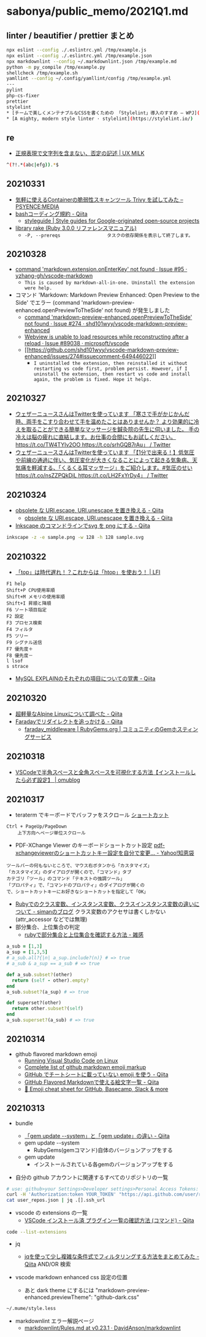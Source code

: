 # sabonya/public_memo/2021Q1.md

## linter / beautifier / prettier まとめ

```bash
npx eslint --config ./.eslintrc.yml /tmp/example.js
npx eslint --config ./.eslintrc.yml /tmp/example.json
npx markdownlint --config ~/.markdownlint.json /tmp/example.md
python -m py_compile /tmp/example.py
shellcheck /tmp/example.sh
yamllint --config ~/.config/yamllint/config /tmp/example.yml
---
pylint
php-cs-fixer
prettier
stylelint
* [チームで美しくメンテナブルなCSSを書くための 「Stylelint」導入のすすめ – WPJ](https://www.webprofessional.jp/taking-css-linting-next-level-stylelint/)
* [A mighty, modern style linter · stylelint](https://stylelint.io/)
```

## re

- [正規表現で文字列を含まない、否定の記述 | UX MILK](https://uxmilk.jp/50674)

```bash
^(?!.*(abc|efg)).*$
```

## 20210331

- [気軽に使えるContainerの脆弱性スキャンツール Trivy を試してみた – PSYENCE:MEDIA](https://tech.recruit-mp.co.jp/infrastructure/continuous-integration-vulnerability-detection-tool-trivy/)
- [bashコーディング規約 - Qiita](https://qiita.com/mashumashu/items/f5b5ff62fef8af0859c5)
  - [styleguide | Style guides for Google-originated open-source projects](https://google.github.io/styleguide/shellguide.html)
- [library rake (Ruby 3.0.0 リファレンスマニュアル)](https://docs.ruby-lang.org/ja/latest/library/rake.html)
  - ```-P, --prereqs                 タスクの依存関係を表示して終了します。```

## 20210328

- [command 'markdown.extension.onEnterKey' not found · Issue #95 · yzhang-gh/vscode-markdown](https://github.com/yzhang-gh/vscode-markdown/issues/95)
  - ```This is caused by markdown-all-in-one. Uninstall the extension were help.```
- コマンド 'Markdown: Markdown Preview Enhanced: Open Preview to the Side' でエラー (command 'markdown-preview-enhanced.openPreviewToTheSide' not found) が発生しました
  - [command 'markdown-preview-enhanced.openPreviewToTheSide' not found · Issue #274 · shd101wyy/vscode-markdown-preview-enhanced](https://github.com/shd101wyy/vscode-markdown-preview-enhanced/issues/274)
  - [Webview is unable to load resources while reconstructing after a reload · Issue #89038 · microsoft/vscode](https://github.com/microsoft/vscode/issues/89038)
  - [[https://github.com/shd101wyy/vscode-markdown-preview-enhanced/issues/274#issuecomment-649446022]]
    - ```I uninstalled the extension, then reinstalled it without restarting vs code first, problem persist. However, if I uninstall the extension, then restart vs code and install again, the problem is fixed. Hope it helps.```

## 20210327

- [ウェザーニュースさんはTwitterを使っています 「寒さで手がかじかんだ時、両手をこすり合わせて手を温めたことはありませんか？ より効果的に冷えを取ることができる簡単なマッサージを鍼灸院の先生に伺いました。 手の冷えは脳の疲れに直結します。お仕事の合間にもお試しください。 https://t.co/TW4TYIv2OO https://t.co/srhGQB7rAu」 / Twitter](https://twitter.com/wni_jp/status/1364683705898344454)
- [ウェザーニュースさんはTwitterを使っています 「【1分で出来る！】低気圧や前線の通過に伴い、気圧変化が大きくなることによって起きる気象病、天気痛を軽減する、「くるくる耳マッサージ」をご紹介します。#気圧のせい https://t.co/nsZZPQkDiL https://t.co/LH2FxYrDy4」 / Twitter](https://twitter.com/wni_jp/status/1366653326213804032)

## 20210324

- [obsolete な URI.escape, URI.unescape を置き換える - Qiita](https://qiita.com/oieioi/items/1ad0ded08f250c798d68)
  - [obsolete な URI.escape, URI.unescape を置き換える - Qiita](https://qiita.com/oieioi/items/1ad0ded08f250c798d68)
- [Inkscape のコマンドラインでsvg を png にする - Qiita](https://qiita.com/manabuishiirb/items/308c3751367f270e4d0f)

```bash
inkscape -z -e sample.png -w 128 -h 128 sample.svg
```

## 20210322

- [「top」は時代遅れ！？これからは「htop」を使おう！ | LFI](https://linuxfan.info/htop)

```text
F1 help
Shift+P CPU使用率順
Shift+M メモリの使用率順
Shift+I 昇順と降順
F6 ソート項目指定
F2 設定
F3 プロセス検索
F4 フィルタ
F5 ツリー
F9 シグナル送信
F7 優先度＋
F8 優先度－
l lsof
s strace
```

- [MySQL EXPLAINのそれぞれの項目についての覚書 - Qiita](https://qiita.com/kzbandai/items/ea02727f4bb539fcedb5)

## 20210320

- [超軽量なAlpine Linuxについて調べた - Qiita](https://qiita.com/ryuichi1208/items/6020cfabc92bd8153654)
- [Faradayでリダイレクトを追っかける - Qiita](https://qiita.com/ikm/items/93a8044acee0a47194c8)
  - [faraday_middleware | RubyGems.org | コミュニティのGemホスティングサービス](https://rubygems.org/gems/faraday_middleware)

## 20210318

- [VSCodeで半角スペースと全角スペースを可視化する方法【インストールしたら必ず設定】 | omublog](https://parottoblog.com/vscode-look-space)

## 20210317

- teraterm でキーボードでバッファをスクロール
[ショートカット](https://ttssh2.osdn.jp/manual/4/ja/usage/shortcut.html)

```text
Ctrl + PageUp/PageDown
    上下方向へページ単位スクロール
```

- PDF-XChange Viewer のキーボードショートカット設定
[pdf-xchangeviewerのショートカットキー設定を自分で変更... - Yahoo!知恵袋](https://detail.chiebukuro.yahoo.co.jp/qa/question_detail/q10136693905)

```text
ツールバーの何もないところで、マウス右ボタンから「カスタマイズ」
「カスタマイズ」のダイアログが開くので、「コマンド」タブ
カテゴリ「ツール」のコマンド「テキストの強調ツール」
「プロパティ」で、「コマンドのプロパティ」のダイアログが開くの
で、ショートカットキーにお好きなショートカットを指定して「OK」
```

- [Rubyでのクラス変数、インスタンス変数、クラスインスタンス変数の違いについて - simanのブログ](https://simanman.hatenablog.com/entry/2013/03/11/210756)
クラス変数のアクセサは書くしかない(attr_accessor などでは無理)
- 部分集合、上位集合の判定
  - [rubyで部分集合と上位集合を確認する方法 - 雑感](https://surume000.hatenadiary.org/entry/20090909/1262398357)

```ruby
a_sub = [1,3]
a_sup = [1,3,5]
# a_sub.all?{|n| a_sup.include?(n)} # => true
# a_sub & a_sup == a_sub # => true

def a_sub.subset?(other)
  return (self - other).empty?
end
a_sub.subset?(a_sup) # => true

def superset?(other)
  return other.subset?(self)
end
a_sub.superset?(a_sub) # => true
```

## 20210314

- github flavored markdown emoji
  - [Running Visual Studio Code on Linux](https://code.visualstudio.com/docs/setup/linux#_visual-studio-code-is-unable-to-watch-for-file-changes-in-this-large-workspace-error-enospc)
  - [Complete list of github markdown emoji markup](https://gist.github.com/rxaviers/7360908)
  - [GitHub でチートシートに載っていない emoji を使う - Qiita](https://qiita.com/yo1000/items/e80d914b53f8e6d9193b)
  - [GitHub Flavored Markdownで使える絵文字一覧 - Qiita](https://qiita.com/kawasy/items/8f6c179126af10f2ff0d)
  - [🎁 Emoji cheat sheet for GitHub, Basecamp, Slack & more](https://www.webfx.com/tools/emoji-cheat-sheet/)

## 20210313

- bundle
  - [「gem update --system」と「gem update」の違い - Qiita](https://qiita.com/tatama/items/4e9d6bb8bfa2d9556db7)
  - gem update --system
    - RubyGems(gemコマンド)自体のバージョンアップをする
  - gem update
    - インストールされている各gemのバージョンアップをする

- 自分の github アカウントに関連するすべてのリポジトリの一覧

```bash
# use: github>your Settings>Developer settings>Personal Access Tokens: add repo(full)
curl -H 'Authorization:token YOUR_TOKEN' "https://api.github.com/user/repos?per_page=100&page=1" >user_repos.json
cat user_repos.json | jq .[].ssh_url
```

- vscode の extensions の一覧
  - [VSCode インストール済 プラグイン一覧の確認方法 (コマンド) - Qiita](https://qiita.com/koshilife/items/3ed4b1c28de233f39ebb)

```bash
code --list-extensions
```

- jq
  - [jqを使って少し複雑な条件式でフィルタリングする方法をまとめてみた - Qiita](https://qiita.com/ttiger55/items/150e9a18313a55841a32) AND/OR 検索

- vscode markdown enhanced css 設定の位置
  - あと dark theme にするには "markdown-preview-enhanced.previewTheme": "github-dark.css"

```bash
~/.mume/style.less
```

- markdownlint エラー解説ページ
  - [markdownlint/Rules.md at v0.23.1 · DavidAnson/markdownlint](https://github.com/DavidAnson/markdownlint/blob/v0.23.1/doc/Rules.md#md033)
